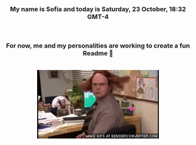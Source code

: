 


<div align="center">
<h3 >My name is Sofia and today is Saturday, 23 October, 18:32 GMT-4</h3><br>
<h3 >For now, me and my personalities are working to create a fun Readme 👋
</h3><br>
<img src='img/dwight.gif' alt='working...'/>
</div>
